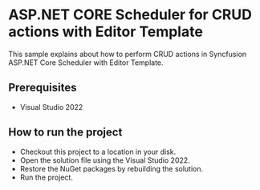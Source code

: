 # ASP.NET CORE Scheduler for CRUD actions with Editor Template

This sample explains about how to perform CRUD actions in Syncfusion ASP.NET Core Scheduler with Editor Template.

## Prerequisites

* Visual Studio 2022

## How to run the project

* Checkout this project to a location in your disk.
* Open the solution file using the Visual Studio 2022.
* Restore the NuGet packages by rebuilding the solution.
* Run the project.
